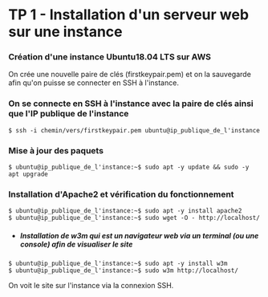 # TP 1 - Installation d'un serveur web sur une instance

### Création d'une instance Ubuntu18.04 LTS sur AWS 

On crée une nouvelle paire de clés (firstkeypair.pem) et on la sauvegarde afin qu'on puisse se connecter en SSH à l'instance.

### On se connecte en SSH à l'instance avec la paire de clés ainsi que l'IP publique de l'instance
~~~~
$ ssh -i chemin/vers/firstkeypair.pem ubuntu@ip_publique_de_l'instance
~~~~

### Mise à jour des paquets 
~~~~
$ ubuntu@ip_publique_de_l'instance:~$ sudo apt -y update && sudo -y apt upgrade
~~~~

### Installation d'Apache2 et vérification du fonctionnement
~~~~
$ ubuntu@ip_publique_de_l'instance:~$ sudo apt -y install apache2
$ ubuntu@ip_publique_de_l'instance:~$ sudo wget -O - http://localhost/
~~~~
* ##### Installation de w3m qui est un navigateur web via un terminal (ou une console) afin de visualiser le site 
~~~~
$ ubuntu@ip_publique_de_l'instance:~$ sudo apt -y install w3m
$ ubuntu@ip_publique_de_l'instance:~$ sudo w3m http://localhost/
~~~~

On voit le site sur l'instance via la connexion SSH.
